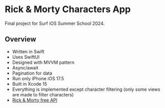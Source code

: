 # Rick & Morty Characters App
Final project for Surf iOS Summer School 2024.
## Overview
- Written in Swift
- Uses SwiftUI
- Designed with MVVM pattern
- Async/await
- Pagination for data
- Run only iPhone iOS 17.5
- Built in Xcode 15
- Everything is implemented except character filtering (оnly some views are made to filter characters)
- [Rick & Morty free API](https://rickandmortyapi.com/)
